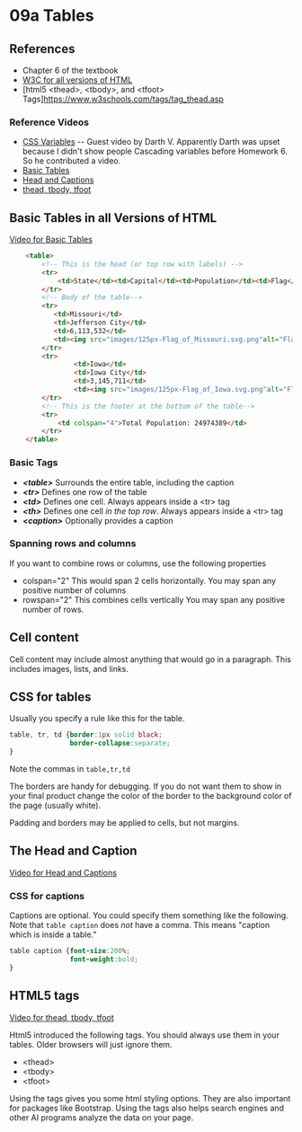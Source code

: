 # 09a Tables

## References

* Chapter 6 of the textbook
* [W3C for all versions of HTML](https://www.w3schools.com/html/html_tables.asp)
* [html5 &lt;thead>, &lt;tbody>, and &lt;tfoot> Tags]https://www.w3schools.com/tags/tag_thead.asp

### Reference Videos

* [CSS Variables](https://mwsu.hosted.panopto.com/Panopto/Pages/Viewer.aspx?id=fcb5a4e4-1a20-4fe0-b605-aae5011db3f6) -- Guest video by Darth V.  Apparently Darth was upset because I didn't show people Cascading variables before Homework 6.  So he contributed a video.
* [Basic Tables](https://mwsu.hosted.panopto.com/Panopto/Pages/Viewer.aspx?id=321adcb5-7119-4402-8318-aae6005c591e)
* [Head and Captions](https://mwsu.hosted.panopto.com/Panopto/Pages/Viewer.aspx?id=7a524cc2-dc99-4fe1-97a8-aae6005c58d4)
* [thead, tbody, tfoot](https://mwsu.hosted.panopto.com/Panopto/Pages/Viewer.aspx?id=321adcb5-7119-4402-8318-aae6005c591e)

## Basic Tables in all Versions of HTML

[Video for Basic Tables](https://mwsu.hosted.panopto.com/Panopto/Pages/Viewer.aspx?id=321adcb5-7119-4402-8318-aae6005c591e)

```html
    <table>
        <!-- This is the head (or top row with labels) -->
        <tr>
            <td>State</td><td>Capital</td><td>Population</td><td>Flag</td>
        </tr>
        <!-- Body of the table-->
        <tr>
           <td>Missouri</td>
           <td>Jefferson City</td>
           <td>6,113,532</td>
           <td><img src="images/125px-Flag_of_Missouri.svg.png"alt="Flag of Missouri"></td>
        </tr>
        <tr>
                <td>Iowa</td>
                <td>Iowa City</td>
                <td>3,145,711</td>
                <td><img src="images/125px-Flag_of_Iowa.svg.png"alt="Flag of Iowa"></td>
        </tr>
        <!-- This is the footer at the bottom of the table-->
        <tr>
            <td colspan="4">Total Population: 24974389</td>
        </tr>
    </table>
```

### Basic Tags

* ***&lt;table>*** Surrounds the entire table, including the caption
* ***&lt;tr>*** Defines one row of the table
* ***&lt;td>*** Defines one cell.  Always appears inside a &lt;tr> tag
* ***&lt;th>*** Defines one cell *in the top row*.  Always appears inside a &lt;tr> tag
* ***&lt;caption>*** Optionally provides a caption

### Spanning rows and columns

If you want to combine rows or columns, use the following properties

* colspan="2" This would span 2 cells horizontally.  You may span any positive number of columns
* rowspan="2" This combines cells vertically  You may span any positive number of rows.

## Cell content

Cell content may include almost anything that would go in a paragraph.  This includes images, lists, and links.

## CSS for tables

Usually you specify a rule like this for the table.

```css
table, tr, td {border:1px solid black;
               border-collapse:separate;
}
```
Note the commas in ```table,tr,td``` 

The borders are handy for debugging.  If you do not want them to show in your final product change the color of the border to the background color of the page (usually white).

Padding and borders may be applied to cells, but not margins.

## The Head and Caption

[Video for Head and Captions](https://mwsu.hosted.panopto.com/Panopto/Pages/Viewer.aspx?id=7a524cc2-dc99-4fe1-97a8-aae6005c58d4)

### CSS for captions

Captions are optional.  You could specify them something like the following.  Note that ```table caption``` does *not* have a comma.  This means "caption which is inside a table."  

```css
table caption {font-size:200%;
               font-weight:bold;
}
```

## HTML5 tags

[Video for thead, tbody, tfoot](https://mwsu.hosted.panopto.com/Panopto/Pages/Viewer.aspx?id=321adcb5-7119-4402-8318-aae6005c591e)

Html5 introduced the following tags.  You should always use them in your tables.  Older browsers will just ignore them.  

* &lt;thead>
* &lt;tbody>
* &lt;tfoot>

Using the tags gives you some html styling options.  They are also important for packages like Bootstrap.  Using the tags also helps search engines and other AI programs analyze the data on your page.